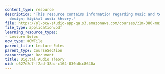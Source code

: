 ```yaml
---
content_type: resource
description: 'This resource contains information regarding music and technology: Sound
  design; Digital audio theory.'
file: https://ol-ocw-studio-app-qa.s3.amazonaws.com/courses/21m-380-music-and-technology-sound-design-spring-2016/c627e2c7f2ad38aac164030a0cc8640a_MIT21M_380S16_Lec10.pdf
file_type: application/pdf
learning_resource_types:
- Lecture Notes
ocw_type: OCWFile
parent_title: Lecture Notes
parent_type: CourseSection
resourcetype: Document
title: Digital Audio Theory
uid: c627e2c7-f2ad-38aa-c164-030a0cc8640a
---
```


